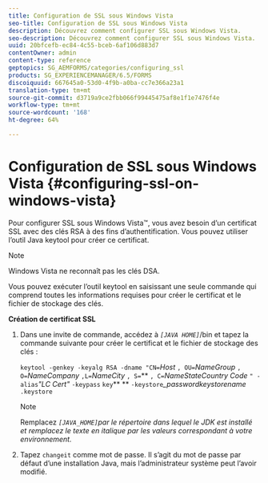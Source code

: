 ```yaml
---
title: Configuration de SSL sous Windows Vista
seo-title: Configuration de SSL sous Windows Vista
description: Découvrez comment configurer SSL sous Windows Vista.
seo-description: Découvrez comment configurer SSL sous Windows Vista.
uuid: 20bfcefb-ec84-4c55-bceb-6af106d883d7
contentOwner: admin
content-type: reference
geptopics: SG_AEMFORMS/categories/configuring_ssl
products: SG_EXPERIENCEMANAGER/6.5/FORMS
discoiquuid: 667645a0-53d0-4f9b-a0ba-cc7e366a23a1
translation-type: tm+mt
source-git-commit: d3719a9ce2fbb066f99445475af8e1f1e7476f4e
workflow-type: tm+mt
source-wordcount: '168'
ht-degree: 64%

---
```



# Configuration de SSL sous Windows Vista {#configuring-ssl-on-windows-vista}

Pour configurer SSL sous Windows Vista™, vous avez besoin d’un certificat SSL avec des clés RSA à des fins d’authentification. Vous pouvez utiliser l’outil Java keytool pour créer ce certificat.

>[!NOTE]
>
>Windows Vista ne reconnaît pas les clés DSA.

Vous pouvez exécuter l’outil keytool en saisissant une seule commande qui comprend toutes les informations requises pour créer le certificat et le fichier de stockage des clés.

**Création de certificat SSL**

1. Dans une invite de commande, accédez à *`[JAVA HOME]`*/bin et tapez la commande suivante pour créer le certificat et le fichier de stockage des clés :

   `keytool -genkey -keyalg RSA -dname "CN=`*Host* `, OU=`*NameGroup* `, O=`*NameCompany* `,L=`*NameCity* `, S=`** `, C=`*NameStateCountry Code* `" -alias`*&quot;LC Cert&quot;* `-keypass` `key`** ** `-keystore`*_passwordkeystorename* `.keystore`

   >[!NOTE]
   >
   >Remplacez *`[JAVA_HOME]`par le répertoire dans lequel le JDK est installé et remplacez le texte en italique par les valeurs correspondant à votre environnement.*

1. Tapez `changeit` comme mot de passe. Il s’agit du mot de passe par défaut d’une installation Java, mais l’administrateur système peut l’avoir modifié.


